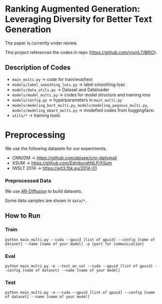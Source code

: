 

# Ranking Augmented Generation: Leveraging Diversity for Better Text Generation

The paper is currently under review.

This project references the codes in repo (https://github.com/yixinL7/BRIO).

## Description of Codes
- `main_multi.py` -> code for train/eval/test
- `models/label_smoothing_loss.py` -> label smoothing loss
- `models/data_utils.py` -> Dataset and Dataloader
- `models/model_multi.py` -> codes for model structure and training loss
- `models/config.py` -> hyperparameters in `main_multi.py`
- `models/modeling_bart_multi.py`, `models/modeling_pegasus_multi.py`, `models/modeling_mbart_multi.py`  -> modefied codes from huggingface.
- `utils/*` -> training tools

# Preprocessing

We use the following datasets for our experiments.

- CNN/DM -> https://github.com/abisee/cnn-dailymail
- XSUM -> https://github.com/EdinburghNLP/XSum
- IWSLT 2014 -> https://wit3.fbk.eu/2014-01

### Preprocessed Data

We use [AR-Diffusion](https://github.com/microsoft/ProphetNet/tree/master/AR-diffusion) to build datasets.

Some data samples are shown in `data/*`.

## How to Run
### Train
```console
python main_multi.py --cuda --gpuid [list of gpuid] --config [name of dataset] --name [name of your model] -p [port for communication]
```

### Eval
```console
python main_multi.py -e --test_on_val --cuda --gpuid [list of gpuid] --config [name of dataset] --name [name of your model]
```

### Test
```console
python main_multi.py -e --cuda --gpuid [list of gpuid] --config [name of dataset] --name [name of your model]
```